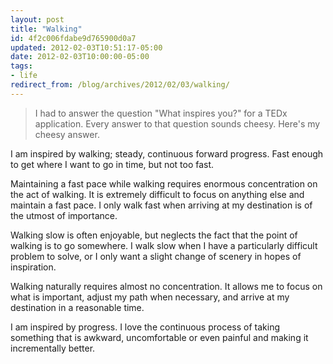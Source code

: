 ```yaml
---
layout: post
title: "Walking"
id: 4f2c006fdabe9d765900d0a7
updated: 2012-02-03T10:51:17-05:00
date: 2012-02-03T10:00:00-05:00
tags:
- life
redirect_from: /blog/archives/2012/02/03/walking/
---
```


> I had to answer the question "What inspires you?" for a TEDx application. Every answer to that question sounds cheesy. Here's my cheesy answer.

I am inspired by walking; steady, continuous forward progress. Fast enough to get where I want to go in time, but not too fast.

Maintaining a fast pace while walking requires enormous concentration on the act of walking. It is extremely difficult to focus on anything else and maintain a fast pace. I only walk fast when arriving at my destination is of the utmost of importance.

Walking slow is often enjoyable, but neglects the fact that the point of walking is to go somewhere. I walk slow when I have a particularly difficult problem to solve, or I only want a slight change of scenery in hopes of inspiration.

Walking naturally requires almost no concentration. It allows me to focus on what is important, adjust my path when necessary, and arrive at my destination in a reasonable time.

I am inspired by progress. I love the continuous process of taking something that is awkward, uncomfortable or even painful and making it incrementally better.

